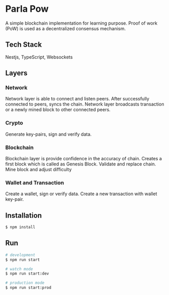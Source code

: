 
# Parla Pow

A simple blockchain implementation for learning purpose. Proof of work (PoW) is used as a decentralized consensus mechanism.



## Tech Stack

Nestjs, TypeScript, Websockets


## Layers

### Network

Network layer is able to connect and listen peers. After successfully connected to peers, syncs the chain. Network layer broadcasts transaction or a newly mined block to other connected peers.

### Crypto

Generate key-pairs, sign and verify data. 

### Blockchain

Blockchain layer is provide confidence in the accuracy of chain. Creates a first block which is called as Genesis Block. 
Validate and replace chain.
Mine block and adjust difficulty

### Wallet and Transaction

Create a wallet, sign or verify data. Create a new transaction with wallet key-pair.  


## Installation

```bash
$ npm install
```
    
## Run

```bash
# development
$ npm run start

# watch mode
$ npm run start:dev

# production mode
$ npm run start:prod
```

